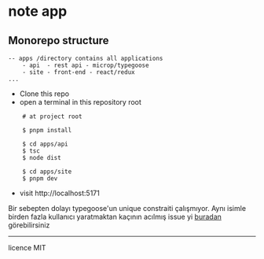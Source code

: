 # note app

## Monorepo structure
```
-- apps /directory contains all applications  
    - api  - rest api - microp/typegoose
    - site - front-end - react/redux
...
```

- Clone this repo
- open a terminal in this repository root

``` shell
    # at project root

    $ pnpm install

    $ cd apps/api
    $ tsc
    $ node dist

    $ cd apps/site
    $ pnpm dev

```
- visit http://localhost:5171


Bir sebepten dolayı typegoose'un unique constraiti çalışmıyor. Aynı isimle birden fazla kullanıcı yaratmaktan kaçının
acılmış issue yi [buradan](https://github.com/szokodiakos/typegoose/issues/277) görebilirsiniz 
___
licence MIT